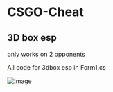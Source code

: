 # CSGO-Cheat

## 3D box esp

only works on 2 opponents

All code for 3dbox esp in Form1.cs

![image](https://user-images.githubusercontent.com/53102064/161691505-57a86b2d-58eb-4da9-b35a-e77603fb9ab2.png)
